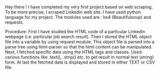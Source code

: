Hey there !
I have completed my very first project based on web scraping.
To be more precise, I scraped Linkedin web site.
I have used python language for my project.
The modules used are :  bs4 (Beautifulsoup) and requests.

Procedure:
First I have studied the HTML code of a particular Linkedin webpage (i.e. particular job search result).
Then I stored the HTML object file into a variable by using request module.
This object file is parsed into a parse tree using html-parser so that the html content can be manipulated.
Next, I fetched specific data using the HTML tags and classes.
Used various functions like .text(), .strip() etc. to get result in normal text (string) form.
At last the fetched data is displayed and stored in either TEXT or CSV file. 
